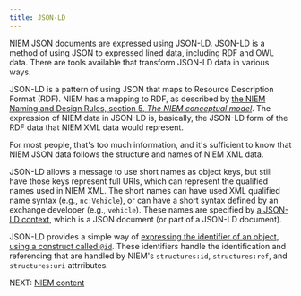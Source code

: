 ```yaml
---
title: JSON-LD
---
```


NIEM JSON documents are expressed using JSON-LD. JSON-LD is a method of using
JSON to expressed lined data, including RDF and OWL data. There are tools
available that transform JSON-LD data in various ways.

JSON-LD is a pattern of using JSON that maps to Resource Description Format
(RDF). NIEM has a mapping to RDF, as described by
[the NIEM Naming and Design Rules, section 5, *The NIEM conceptual model*](https://reference.niem.gov/niem/specification/naming-and-design-rules/4.0/niem-ndr-4.0.html#section_5).
The expression of NIEM data in JSON-LD is, basically, the JSON-LD form of the
RDF data that NIEM XML data would represent. 

For most people, that's too much information, and it's sufficient to know that
NIEM JSON data follows the structure and names of NIEM XML data.

JSON-LD allows a message to use short names as object keys, but still have those
keys represent full URIs, which can represent the qualified names used in NIEM
XML. The short names can have used XML qualified name syntax (e.g.,
`nc:Vehicle`), or can have a short syntax defined by an exchange developer
(e.g., `vehicle`). These names are specified by [a JSON-LD context](context),
which is a JSON document (or part of a JSON-LD document).

JSON-LD provides a simple way of [expressing the identifier of an object, using a
construct called `@id`](identifiers). These identifiers handle the
identification and referencing that are handled by NIEM's `structures:id`,
`structures:ref`, and `structures:uri` attrributes.

NEXT: [NIEM content](models)
